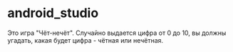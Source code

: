 # android_studio
Это игра "Чёт-нечёт". Случайно выдается цифра от 0 до 10, вы должны угадать, какая будет цифра - чётная или нечётная.
